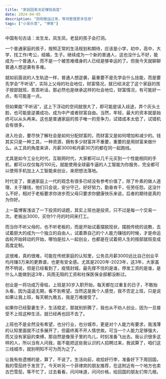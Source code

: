 ```yaml
---
title: "家庭因素决定赚钱高度"
date: 2024-04-05
description: "刚刚搬运过来，等待整理更多信息"
tags: ["小吴乐意", "博客"]
---
```


中国有句古话：龙生龙，凤生凤，老鼠的孩子会打洞。

一个普通家庭的孩子，按照正常的生活规划和期待，应该是小学，初中，高中，大学，找工作/考公，结婚，生子。继续成为一个新的普通人，这也没什么不好，能成为一个普通人，而不是一个被苦难缠身的人已经是够幸运的了。但我今天就聊聊普通人想逆袭有多难。

就如前面说的人生轨迹一样，普通人想逆袭，最重要不是先学会什么技能，而是要先学会“不听话”，实际上父母的社会地位，财富情况，就已经决定了这个家庭的孩子按部就班，乖乖听话，那必然也是继承这样的社会地位，财富情况，有可能好一点，有可能差一点。

但如果能“不听话”，这上下浮动的空间就很大了，即可能是误入歧途，弄个灰头土脸，也可能是逆袭成功，成为中产或者财富自由。当然，年轻，最大的资本就是始终可以从头再来。这也是普通家庭的孩子唯一的竞争力，试错成本太低了，试错机会有很多。

进入社会，要尽快了解社会是如何分配财富的，而财富又是如何增加和减少的。钱其实只是一种工具，一种资源，拥有多少财富并不重要，重要的是用财富来做什么。从工具的角度来讲，月薪3000和月薪30万的都在同一起跑线。

尤其是如今工业化时代，互联网时代，大家都可以几千元买到一个性能相同的手机，都可以仅仅每月100元，就能使用全球最牛逼的人工智能为你服务，完全都可以使用手机加上人工智能来创业，来把想法落地。

时代变了，普通家庭上一代的观念有很多已经没有参考价值了，除了朴素的做人道理，关于赚钱，他们只会说，安分守己，好好努力，勤奋肯干，任劳任怨。这没什么不好，相对于老板要求你进步而父母只要求你健康快乐来说，后者的期待是真的为你好。

上一篇博客浅谈了一下投资的话题，其实上班也是投资，只不过是每一个交易一次。老板出3000，买你1个月的时间来打工。

而当你不听父母的，也不听老板的，而是开始试着摆脱现状，摆脱传统的说教，去试着胆大的成为一个独立的自由人，试着靠自己的个人能力赚钱的时候，才是命运齿轮开始转动的开始，哪怕是拉人一起创业，也都是在试着把人生的按部就班变成高度定制。

这很难，真的很难，可能在传统家庭的认知里，公务员月薪3000远比自己创业平均月赚3万来的更靠谱，也更有安全感。尤其是2020年-2023年，这3年，大家虽然不明说，但是已经看到了，疫情封城，最先撑不住的是谁，停发工资的是谁，是什么人能做到这3年，风雨无阻的工资和社保医保全部都没断过。

创业是一将功成万骨枯，上班是30岁入职开始，每天都在过重复的日子，不敢抬头看，因为遥遥无期，看不到希望。当然这是我个人感觉，我不否定上班，只是说如果让我上班，每天朝九晚五，我是万难接受了。

如果你已经娶妻生子，生活稳定，那就别折腾了，我也从不劝人创业，因为一旦接受不上班这种生活，就已经再也回不去了。

上班也不是全然没有希望，也分行业，也分城市，更是对个人能力有要求，我浅薄的认知里面就不过多展开了，但最终离不开人情世故。可当一个人能力足够强大，而又没有家庭的束缚，那自然是像笼子里的鸟儿，时刻准备飞出去。我认识很多这样的人，所以当有人问我，能不能把这些我认识的人招聘过来，我说算了，咱们这三线城市，就别明知不可为而为之了。

让我有些遗憾的是，算了，不说了。生活向前，收拾好行李，准备好下下周回国，我的雪茄终于发货了。今天听另一个菲律宾的朋友推荐，在这附近有一个地方也卖古巴雪茄，等不忙了，过去看看，问问味道，问问价格，给回国的朋友们带几根。
